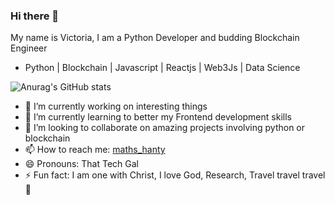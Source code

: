 ### Hi there 👋

My name is Victoria, I am a Python Developer and budding Blockchain Engineer
- Python | Blockchain | Javascript | Reactjs | Web3Js | Data Science

![Anurag's GitHub stats](https://github-readme-stats.vercel.app/api?username=miield&show_icons=true&theme=radical)

- 🔭 I’m currently working on interesting things
- 🌱 I’m currently learning to better my Frontend development skills
- 👯 I’m looking to collaborate on amazing projects involving python or blockchain
- 📫 How to reach me: <a href='https://twitter.com/maths_hanty'> maths_hanty </a>  
- 😄 Pronouns: That Tech Gal
- ⚡ Fun fact: I am one with Christ, I love God, Research, Travel travel travel 🤗

